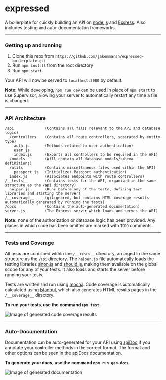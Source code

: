 expressed
=========

A boilerplate for quickly building an API on [node.js](https://nodejs.org/) and [Express](http://expressjs.com/). Also includes testing and auto-documentation frameworks.

---

### Getting up and running

1. Clone this repo from `https://github.com/jakemmarsh/expressed-boilerplate.git`
2. Run `npm install` from the root directory
3. Run `npm start`

Your API will now be served to `localhost:3000` by default.

**Note:** While developing, `npm run dev` can be used in place of `npm start` to use Supervisor, allowing your server to automatically restart any time a file is changed.

---

### API Architecture


```
/api              (Contains all files relevant to the API and database logic)
  /controllers    (Contains all route controllers, separated by entity type)
    auth.js       (Methods related to user authentication)
    user.js
    index.js      (Exports all controllers to be required in the API)
  /models         (Will contain all database models/schema definitions)
  /utils          (Contains miscellaneous files used within the API)
    passport.js   (Initializes Passport authentication)
  index.js        (Associates endpoints with route controllers)
/__tests__        (Contains tests for the API, organized in the same structure as the /api directory)
  helper.js       (Runs before any of the tests, defining test libraries and starting the server)
/__coverage__     (gitignored, but contains HTML coverage results automatically generated by running the tests)
/docs             (Contains the auto-generated documentation)
server.js         (The Express server which loads and serves the API)
```

**Note:** none of the authorization or database logic has been provided. Any places in which code has been omitted are marked with `TODO` comments.

---

### Tests and Coverage

All tests are contained within the `/__tests__` directory, arranged in the same structure as the `/api` directory. The `helper.js` file automatically loads the testing libraries [sinon.js](http://sinonjs.org/) and [should.js](https://shouldjs.github.io/), making them available on the global scope for any of your tests. It also loads and starts the server before running your tests.

Tests are written and run using [mocha](https://mochajs.org/). Code coverage is automatically calculated using [Istanbul](https://github.com/gotwarlost/istanbul), which also generates HTML results pages in the `/__coverage__` directory.

**To run your tests, use the command `npm test`.**

![Image of generated code coverage results]()

---

### Auto-Documentation

Documentation can be auto-generated for your API using [apiDoc](http://apidocjs.com/) if you annotate your controller methods in the correct format. The format and other options can be seen in the apiDocs documentation.

**To generate your docs, use the command `npm run gen-docs`.**

![Image of generated documentation]()
